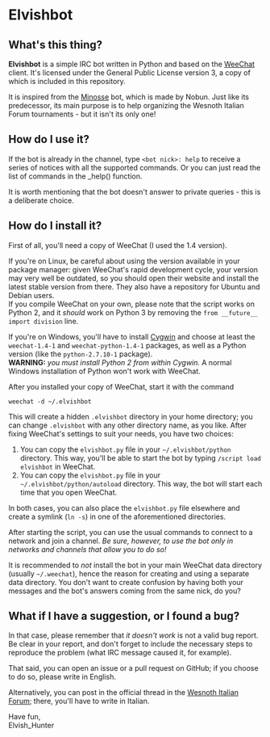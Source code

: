 Elvishbot
=========

What's this thing?
------------------

**Elvishbot** is a simple IRC bot written in Python and based on the [WeeChat](https://weechat.org) client. It's licensed under the General Public License version 3, a copy of which is included in this repository.

It is inspired from the [Minosse](http://wif.altervista.org/index.php/topic,2910.0.html) bot, which is made by Nobun. Just like its predecessor, its main purpose is to help organizing the Wesnoth Italian Forum tournaments - but it isn't its only one!

How do I use it?
----------------

If the bot is already in the channel, type `<bot nick>: help` to receive a series of notices with all the supported commands. Or you can just read the list of commands in the _help() function.

It is worth mentioning that the bot doesn't answer to private queries - this is a deliberate choice.

How do I install it?
--------------------

First of all, you'll need a copy of WeeChat (I used the 1.4 version).

If you're on Linux, be careful about using the version available in your package manager: given WeeChat's rapid development cycle, your version may very well be outdated, so you should open their website and install the latest stable version from there. They also have a repository for Ubuntu and Debian users.  
If you compile WeeChat on your own, please note that the script works on Python 2, and it *should* work on Python 3 by removing the `from __future__ import division` line.

If you're on Windows, you'll have to install [Cygwin](https://www.cygwin.com/) and choose at least the `weechat-1.4-1` and `weechat-python-1.4-1` packages, as well as a Python version (like the `python-2.7.10-1` package).  
**WARNING:** *you must install Python 2 from within Cygwin.* A normal Windows installation of Python won't work with WeeChat.

After you installed your copy of WeeChat, start it with the command

	weechat -d ~/.elvishbot

This will create a hidden `.elvishbot` directory in your home directory; you can change `.elvishbot` with any other directory name, as you like. After fixing WeeChat's settings to suit your needs, you have two choices:

1. You can copy the `elvishbot.py` file in your `~/.elvishbot/python` directory. This way, you'll be able to start the bot by typing `/script load elvishbot` in WeeChat.
2. You can copy the `elvishbot.py` file in your `~/.elvishbot/python/autoload` directory. This way, the bot will start each time that you open WeeChat.

In both cases, you can also place the `elvishbot.py` file elsewhere and create a symlink (`ln -s`) in one of the aforementioned directories.

After starting the script, you can use the usual commands to connect to a network and join a channel. *Be sure, however, to use the bot only in networks and channels that allow you to do so!*

It is recommended to *not* install the bot in your main WeeChat data directory (usually `~/.weechat`), hence the reason for creating and using a separate data directory. You don't want to create confusion by having both your messages and the bot's answers coming from the same nick, do you?

What if I have a suggestion, or I found a bug?
----------------------------------------------

In that case, please remember that *it doesn't work* is not a valid bug report. Be clear in your report, and don't forget to include the necessary steps to reproduce the problem (what IRC message caused it, for example).

That said, you can open an issue or a pull request on GitHub; if you choose to do so, please write in English.

Alternatively, you can post in the official thread in the [Wesnoth Italian Forum](http://wif.altervista.org/index.php/topic,3157.0.html); there, you'll have to write in Italian.

Have fun,  
Elvish_Hunter
